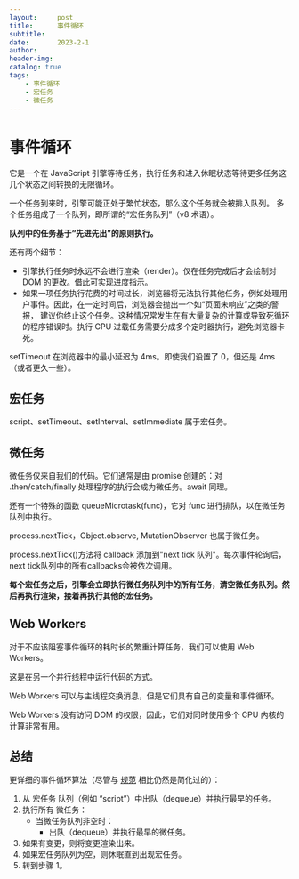```yaml
---
layout:     post
title:      事件循环
subtitle:   
date:       2023-2-1
author:     
header-img: 
catalog: true
tags:
    - 事件循环
    - 宏任务
    - 微任务
---
```

# 事件循环
它是一个在 JavaScript 引擎等待任务，执行任务和进入休眠状态等待更多任务这几个状态之间转换的无限循环。

一个任务到来时，引擎可能正处于繁忙状态，那么这个任务就会被排入队列。 多个任务组成了一个队列，即所谓的“宏任务队列”（v8 术语）。

**队列中的任务基于“先进先出”的原则执行。**

还有两个细节：
- 引擎执行任务时永远不会进行渲染（render）。仅在任务完成后才会绘制对 DOM 的更改。借此可实现进度指示。
- 如果一项任务执行花费的时间过长，浏览器将无法执行其他任务，例如处理用户事件。因此，在一定时间后，浏览器会抛出一个如“页面未响应”之类的警报，
建议你终止这个任务。这种情况常发生在有大量复杂的计算或导致死循环的程序错误时。执行 CPU 过载任务需要分成多个定时器执行，避免浏览器卡死。

setTimeout 在浏览器中的最小延迟为 4ms。即使我们设置了 0，但还是 4ms（或者更久一些）。

## 宏任务
script、setTimeout、setInterval、setImmediate 属于宏任务。

## 微任务
微任务仅来自我们的代码。它们通常是由 promise 创建的：对 .then/catch/finally 处理程序的执行会成为微任务。await 同理。

还有一个特殊的函数 queueMicrotask(func)，它对 func 进行排队，以在微任务队列中执行。

process.nextTick，Object.observe, MutationObserver 也属于微任务。

process.nextTick()方法将 callback 添加到"next tick 队列"。每次事件轮询后，next tick队列中的所有callbacks会被依次调用。

**每个宏任务之后，引擎会立即执行微任务队列中的所有任务，清空微任务队列。然后再执行渲染，接着再执行其他的宏任务。**

## Web Workers
对于不应该阻塞事件循环的耗时长的繁重计算任务，我们可以使用 Web Workers。

这是在另一个并行线程中运行代码的方式。

Web Workers 可以与主线程交换消息，但是它们具有自己的变量和事件循环。

Web Workers 没有访问 DOM 的权限，因此，它们对同时使用多个 CPU 内核的计算非常有用。

## 总结
更详细的事件循环算法（尽管与 [规范](https://html.spec.whatwg.org/multipage/webappapis.html#event-loop-processing-model) 相比仍然是简化过的）：

1. 从 宏任务 队列（例如 “script”）中出队（dequeue）并执行最早的任务。
2. 执行所有 微任务：
   - 当微任务队列非空时：
     - 出队（dequeue）并执行最早的微任务。
3. 如果有变更，则将变更渲染出来。
4. 如果宏任务队列为空，则休眠直到出现宏任务。
5. 转到步骤 1。